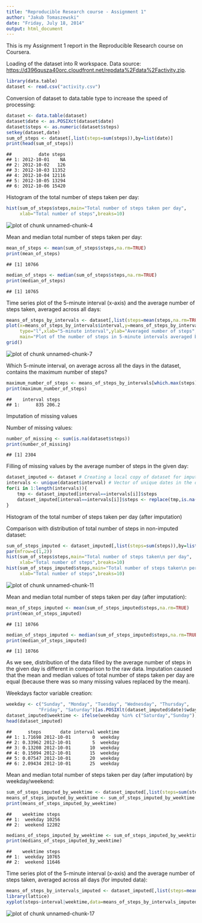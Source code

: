 ```yaml
---
title: "Reproducible Research course - Assignment 1"
author: "Jakub Tomaszewski"
date: "Friday, July 18, 2014"
output: html_document
---
```




This is my Assignment 1 report in the Reproducible Research course on Coursera.

Loading of the dataset into R workspace. Data source: https://d396qusza40orc.cloudfront.net/repdata%2Fdata%2Factivity.zip.

```r
library(data.table)
dataset <- read.csv("activity.csv")
```

Conversion of dataset to data.table type to increase the speed of processing:


```r
dataset <- data.table(dataset)
dataset$date <- as.POSIXct(dataset$date)
dataset$steps <- as.numeric(dataset$steps)
setkey(dataset,date)
sum_of_steps <- dataset[,list(steps=sum(steps)),by=list(date)]
print(head(sum_of_steps))
```

```
##          date steps
## 1: 2012-10-01    NA
## 2: 2012-10-02   126
## 3: 2012-10-03 11352
## 4: 2012-10-04 12116
## 5: 2012-10-05 13294
## 6: 2012-10-06 15420
```

Histogram of the total number of steps taken per day:


```r
hist(sum_of_steps$steps,main="Total number of steps taken per day",
     xlab="Total number of steps",breaks=10)
```

![plot of chunk unnamed-chunk-4](figure/unnamed-chunk-4.png) 

Mean and median total number of steps taken per day:


```r
mean_of_steps <- mean(sum_of_steps$steps,na.rm=TRUE)
print(mean_of_steps)
```

```
## [1] 10766
```


```r
median_of_steps <- median(sum_of_steps$steps,na.rm=TRUE)
print(median_of_steps)
```

```
## [1] 10765
```
Time series plot of the 5-minute interval (x-axis) and the average number of steps taken, averaged across all days:


```r
means_of_steps_by_intervals <- dataset[,list(steps=mean(steps,na.rm=TRUE)),by=list(interval)]
plot(x=means_of_steps_by_intervals$interval,y=means_of_steps_by_intervals$steps,
     type="l",xlab="5-minute interval",ylab="Averaged number of steps",
     main="Plot of the number of steps in 5-minute intervals averaged by days")
grid()
```

![plot of chunk unnamed-chunk-7](figure/unnamed-chunk-7.png) 

Which 5-minute interval, on average across all the days in the dataset, contains the maximum number of steps?


```r
maximum_number_of_steps <- means_of_steps_by_intervals[which.max(steps)]
print(maximum_number_of_steps)
```

```
##    interval steps
## 1:      835 206.2
```

Imputation of missing values

Number of missing values:


```r
number_of_missing <- sum(is.na(dataset$steps))
print(number_of_missing)
```

```
## [1] 2304
```

Filling of missing values by the average number of steps in the given day:


```r
dataset_imputed <- dataset # Creating a local copy of dataset for imputation
intervals <- unique(dataset$interval) # Vector of unique dates in the dataset
for(i in 1:length(intervals)){
    tmp <- dataset_imputed[interval==intervals[i]]$steps
    dataset_imputed[interval==intervals[i]]$steps <- replace(tmp,is.na(tmp),mean(tmp,na.rm=TRUE)) 
}
```

Histogram of the total number of steps taken per day (after imputation)

Comparison with distribution of total number of steps in non-imputed dataset:


```r
sum_of_steps_imputed <- dataset_imputed[,list(steps=sum(steps)),by=list(date)]
par(mfrow=c(1,2))
hist(sum_of_steps$steps,main="Total number of steps taken\n per day",
     xlab="Total number of steps",breaks=10)
hist(sum_of_steps_imputed$steps,main="Total number of steps taken\n per day\n (after imputation by intervals)",
     xlab="Total number of steps",breaks=10)
```

![plot of chunk unnamed-chunk-11](figure/unnamed-chunk-11.png) 

Mean and median total number of steps taken per day (after imputation):


```r
mean_of_steps_imputed <- mean(sum_of_steps_imputed$steps,na.rm=TRUE)
print(mean_of_steps_imputed)
```

```
## [1] 10766
```


```r
median_of_steps_imputed <- median(sum_of_steps_imputed$steps,na.rm=TRUE)
print(median_of_steps_imputed)
```

```
## [1] 10766
```

As we see, distribution of the data filled by the average number of steps in the given day is different in comparison to the raw data. Imputation caused that the mean and median values of total number of steps taken per day are equal (because there was so many missing values replaced by the mean).

Weekdays factor variable creation:


```r
weekday <- c("Sunday", "Monday", "Tuesday", "Wednesday", "Thursday", 
            "Friday", "Saturday")[as.POSIXlt(dataset_imputed$date)$wday + 1]
dataset_imputed$weektime <- ifelse(weekday %in% c("Saturday","Sunday"),"weekend","weekday")
head(dataset_imputed)
```

```
##      steps       date interval weektime
## 1: 1.71698 2012-10-01        0  weekday
## 2: 0.33962 2012-10-01        5  weekday
## 3: 0.13208 2012-10-01       10  weekday
## 4: 0.15094 2012-10-01       15  weekday
## 5: 0.07547 2012-10-01       20  weekday
## 6: 2.09434 2012-10-01       25  weekday
```

Mean and median total number of steps taken per day (after imputation) by weekday/weekend:


```r
sum_of_steps_imputed_by_weektime <- dataset_imputed[,list(steps=sum(steps)),by=list(weektime,date)]
means_of_steps_imputed_by_weektime <- sum_of_steps_imputed_by_weektime[,list(steps=mean(steps)),by=list(weektime)]
print(means_of_steps_imputed_by_weektime)
```

```
##    weektime steps
## 1:  weekday 10256
## 2:  weekend 12202
```


```r
medians_of_steps_imputed_by_weektime <- sum_of_steps_imputed_by_weektime[,list(steps=median(steps)),by=list(weektime)]
print(medians_of_steps_imputed_by_weektime)
```

```
##    weektime steps
## 1:  weekday 10765
## 2:  weekend 11646
```

Time series plot of the 5-minute interval (x-axis) and the average number of steps taken, averaged across all days (for imputed data):


```r
means_of_steps_by_intervals_imputed <- dataset_imputed[,list(steps=mean(steps,na.rm=TRUE)),by=list(weektime,interval)]
library(lattice)
xyplot(steps~interval|weektime,data=means_of_steps_by_intervals_imputed, type="l")
```

![plot of chunk unnamed-chunk-17](figure/unnamed-chunk-17.png) 


